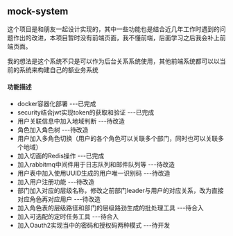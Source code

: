 ## mock-system 
这个项目是和朋友一起设计实现的，其中一些功能也是结合近几年工作时遇到的问题作出的改进，本项目暂时没有前端页面，我不懂前端，后面学习之后我会补上前端页面。

我的想法是这个系统不只是可以作为后台关系系统使用，其他前端系统都可以以当前的系统来构建自己的额业务系统

#### 功能描述
* docker容器化部署 ---已完成
* security结合jwt实现token的获取和验证  ---已完成
* 用户关联信息中加入地域判断  ---待改造
* 角色加入角色树  ---待改造
* 用户加入多角色切换（用户的各个角色可以关联多个部门，同时也可以关联多个地域）
* 加入切面的Redis操作 ---已完成
* 加入rabbitmq中间件用于日志队列和邮件队列等   ---待改造
* 用户表中加入使用UUID生成的用户唯一识别码  ---待改造
* 加入用户注册功能   ---待改造
* 部门加入对应的层级名称，修改之前部门leader与用户的对应关系，改为直接对应角色再对应用户  ---待改造
* 加入角色表的层级路径和部门的层级路劲生成的批处理工具 ---待合入
* 加入可选配的定时任务工具 ---待合入
* 加入Oauth2实现当中的密码和授权码两种模式 ---待开发